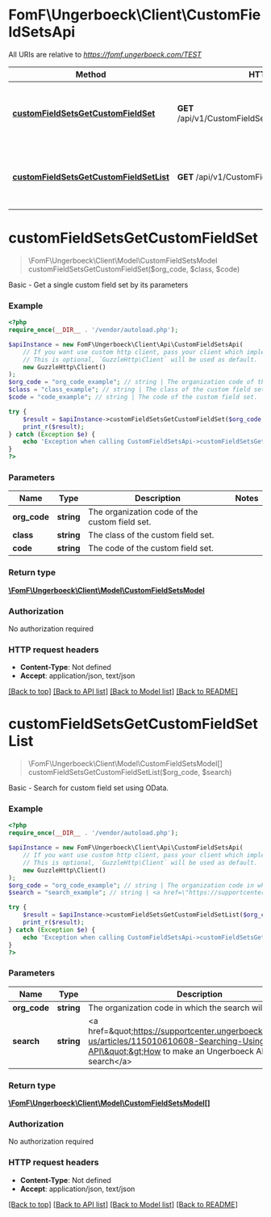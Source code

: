 # FomF\Ungerboeck\Client\CustomFieldSetsApi

All URIs are relative to *https://fomf.ungerboeck.com/TEST*

Method | HTTP request | Description
------------- | ------------- | -------------
[**customFieldSetsGetCustomFieldSet**](CustomFieldSetsApi.md#customFieldSetsGetCustomFieldSet) | **GET** /api/v1/CustomFieldSets/{OrgCode}/{Class}/{Code} | Basic - Get a single custom field set by its parameters
[**customFieldSetsGetCustomFieldSetList**](CustomFieldSetsApi.md#customFieldSetsGetCustomFieldSetList) | **GET** /api/v1/CustomFieldSets/{OrgCode} | Basic - Search for custom field set using OData.


# **customFieldSetsGetCustomFieldSet**
> \FomF\Ungerboeck\Client\Model\CustomFieldSetsModel customFieldSetsGetCustomFieldSet($org_code, $class, $code)

Basic - Get a single custom field set by its parameters

### Example
```php
<?php
require_once(__DIR__ . '/vendor/autoload.php');

$apiInstance = new FomF\Ungerboeck\Client\Api\CustomFieldSetsApi(
    // If you want use custom http client, pass your client which implements `GuzzleHttp\ClientInterface`.
    // This is optional, `GuzzleHttp\Client` will be used as default.
    new GuzzleHttp\Client()
);
$org_code = "org_code_example"; // string | The organization code of the custom field set.
$class = "class_example"; // string | The class of the custom field set.
$code = "code_example"; // string | The code of the custom field set.

try {
    $result = $apiInstance->customFieldSetsGetCustomFieldSet($org_code, $class, $code);
    print_r($result);
} catch (Exception $e) {
    echo 'Exception when calling CustomFieldSetsApi->customFieldSetsGetCustomFieldSet: ', $e->getMessage(), PHP_EOL;
}
?>
```

### Parameters

Name | Type | Description  | Notes
------------- | ------------- | ------------- | -------------
 **org_code** | **string**| The organization code of the custom field set. |
 **class** | **string**| The class of the custom field set. |
 **code** | **string**| The code of the custom field set. |

### Return type

[**\FomF\Ungerboeck\Client\Model\CustomFieldSetsModel**](../Model/CustomFieldSetsModel.md)

### Authorization

No authorization required

### HTTP request headers

 - **Content-Type**: Not defined
 - **Accept**: application/json, text/json

[[Back to top]](#) [[Back to API list]](../../README.md#documentation-for-api-endpoints) [[Back to Model list]](../../README.md#documentation-for-models) [[Back to README]](../../README.md)

# **customFieldSetsGetCustomFieldSetList**
> \FomF\Ungerboeck\Client\Model\CustomFieldSetsModel[] customFieldSetsGetCustomFieldSetList($org_code, $search)

Basic - Search for custom field set using OData.

### Example
```php
<?php
require_once(__DIR__ . '/vendor/autoload.php');

$apiInstance = new FomF\Ungerboeck\Client\Api\CustomFieldSetsApi(
    // If you want use custom http client, pass your client which implements `GuzzleHttp\ClientInterface`.
    // This is optional, `GuzzleHttp\Client` will be used as default.
    new GuzzleHttp\Client()
);
$org_code = "org_code_example"; // string | The organization code in which the search will take place
$search = "search_example"; // string | <a href=\"https://supportcenter.ungerboeck.com/hc/en-us/articles/115010610608-Searching-Using-the-API\">How to make an Ungerboeck API search</a>

try {
    $result = $apiInstance->customFieldSetsGetCustomFieldSetList($org_code, $search);
    print_r($result);
} catch (Exception $e) {
    echo 'Exception when calling CustomFieldSetsApi->customFieldSetsGetCustomFieldSetList: ', $e->getMessage(), PHP_EOL;
}
?>
```

### Parameters

Name | Type | Description  | Notes
------------- | ------------- | ------------- | -------------
 **org_code** | **string**| The organization code in which the search will take place |
 **search** | **string**| &lt;a href&#x3D;\&quot;https://supportcenter.ungerboeck.com/hc/en-us/articles/115010610608-Searching-Using-the-API\&quot;&gt;How to make an Ungerboeck API search&lt;/a&gt; |

### Return type

[**\FomF\Ungerboeck\Client\Model\CustomFieldSetsModel[]**](../Model/CustomFieldSetsModel.md)

### Authorization

No authorization required

### HTTP request headers

 - **Content-Type**: Not defined
 - **Accept**: application/json, text/json

[[Back to top]](#) [[Back to API list]](../../README.md#documentation-for-api-endpoints) [[Back to Model list]](../../README.md#documentation-for-models) [[Back to README]](../../README.md)

